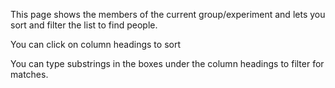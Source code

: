 This page shows the members of the current group/experiment and lets you sort and filter the list to find people.

You can click on column headings to sort

You can type substrings in the boxes under the column headings to filter for matches.
